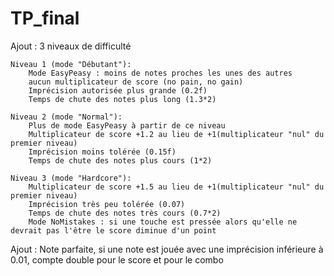 # TP_final

Ajout : 3 niveaux de difficulté

	Niveau 1 (mode "Débutant"):
		Mode EasyPeasy : moins de notes proches les unes des autres
		aucun multiplicateur de score (no pain, no gain)
		Imprécision autorisée plus grande (0.2f)
		Temps de chute des notes plus long (1.3*2)
		
	Niveau 2 (mode "Normal"):
		Plus de mode EasyPeasy à partir de ce niveau
		Multiplicateur de score +1.2 au lieu de +1(multiplicateur "nul" du premier niveau)
		Imprécision moins tolérée (0.15f)
		Temps de chute des notes plus cours (1*2)

	Niveau 3 (mode "Hardcore"):
		Multiplicateur de score +1.5 au lieu de +1(multiplicateur "nul" du premier niveau)
		Imprécision très peu tolérée (0.07)
		Temps de chute des notes très cours (0.7*2)
		Mode NoMistakes : si une touche est pressée alors qu'elle ne devrait pas l'être le score diminue d'un point

Ajout : 
	Note parfaite, si une note est jouée avec une imprécision inférieure à 0.01, compte double pour le score et pour le combo
	

		
		
		
		
		